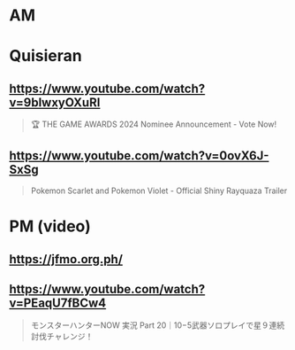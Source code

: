 # AM
# Quisieran

## https://www.youtube.com/watch?v=9blwxyOXuRI

 > 🏆 THE GAME AWARDS 2024 Nominee Announcement - Vote Now! 

 ## https://www.youtube.com/watch?v=0ovX6J-SxSg

> Pokemon Scarlet and Pokemon Violet - Official Shiny Rayquaza Trailer

# PM (video)

## https://jfmo.org.ph/

## https://www.youtube.com/watch?v=PEaqU7fBCw4

> モンスターハンターNOW 実況 Part 20｜10−5武器ソロプレイで星９連続討伐チャレンジ！ 
